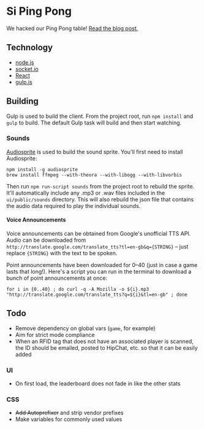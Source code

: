 # Si Ping Pong
We hacked our Ping Pong table! [Read the blog post.](http://sidigital.co/blog/lab-notes-hacking-our-ping-pong-table)

## Technology
- [node.js](http://nodejs.org)
- [socket.io](http://socket.io/)
- [React](http://facebook.github.io/react/)
- [gulp.js](http://gulpjs.com/)

## Building
Gulp is used to build the client. From the project root, run `npm install` and `gulp` to build.
The default Gulp task will build and then start watching.

### Sounds
[Audiosprite](https://github.com/tonistiigi/audiosprite) is used to build the sound sprite.
You'll first need to install Audiosprite:

    npm install -g audiosprite
    brew install ffmpeg --with-theora --with-libogg --with-libvorbis

Then run `npm run-script sounds` from the project root to rebuild the sprite.
It'll automatically include any .mp3 or .wav files included in the `ui/public/sounds` directory.
This will also rebuild the json file that contains the audio data required to play the individual sounds.

#### Voice Announcements
Voice announcements can be obtained from Google's unofficial TTS API. Audio can be downloaded from `http://translate.google.com/translate_tts?tl=en-gb&q={STRING}` – just replace `{STRING}` with the text to be spoken.

Point announcements have been downloaded for 0–40 (just in case a game lasts that long!). Here's a script you can run in the terminal to download a bunch of point announcements at once:

    for i in {0..40} ; do curl -q -A Mozilla -o ${i}.mp3 "http://translate.google.com/translate_tts?q=${i}&tl=en-gb" ; done

## Todo
- Remove dependency on global vars (`game`, for example)
- Aim for strict mode compliance
- When an RFID tag that does not have an associated player is scanned, the ID should be emailed, posted to HipChat, etc. so that it can be easily added

### UI
- On first load, the leaderboard does not fade in like the other stats

### CSS
- <del>Add Autoprefixer</del> and strip vendor prefixes
- Make variables for commonly used values
